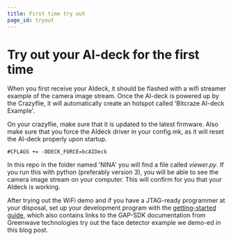 ```yaml
---
title: First time try out
page_id: tryout
---
```

# Try out your AI-deck for the first time

When you first receive your AIdeck, it should be flashed with a wifi streamer example of the camera image stream. Once the AI-deck is powered up by the Crazyflie, it will automatically create an hotspot called 'Bitcraze AI-deck Example'.

On your crazyflie, make sure that it is updated to the latest firmware. Also make sure that you force the AIdeck driver in your config.mk, as it will reset the AI-deck properly upon startup.
 
`#CFLAGS += -DDECK_FORCE=bcAIDeck`

In this repo in the folder named 'NINA' you will find a file called *viewer.py*. If you run this with python (preferably version 3), you will be able to see the camera image stream on your computer. This will confirm for you that your AIdeck is working.

After trying out the WiFi demo and if you have a JTAG-ready programmer at your disposal, set up your development program with the [getting-started guide](getting-started.md), which also contains links to the GAP-SDK documentation from Greenwave technologies try out the face detector example we demo-ed in this blog post.
